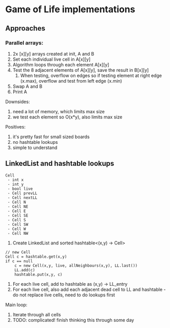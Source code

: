 # Game of Life implementations



## Approaches

### Parallel arrays:
1. 2x [x][y] arrays created at init, A and B
1. Set each individual live cell in A[x][y]
1. Algorithm loops through each element A[x][y]
1. Test the 8 adjacent elements of A[x][y], save the result in B[x][y]
    1. When testing, overflow on edges so if testing element at right edge (x.max), overflow and test from left edge (x.min)
1. Swap A and B
1. Print A

Downsides:
1. need a lot of memory, which limits max size
1. we test each element so O(x*y), also limits max size

Positives:
1. it's pretty fast for small sized boards
1. no hashtable lookups
1. simple to understand


## LinkedList and hashtable lookups
```
Cell
 - int x
 - int y
 - bool live
 - Cell prevLL
 - Cell nextLL
 - Cell N
 - Cell NE
 - Cell E
 - Cell SE
 - Cell S
 - Cell SW
 - Cell W
 - Cell NW
```

1. Create LinkedList<Cell> and sorted hashtable<(x,y) -> Cell>
```
// new Cell
Cell c = hashtable.get(x,y)
if c == null
    c = new Cell(x,y, live, allNeighbours(x,y), LL.last())
    LL.add(c)
    hashtable.put(x,y, c)
```
1. For each live cell, add to hashtable as (x,y) -> LL_entry
1. For each live cell, also add each adjacent dead cell to LL and hashtable - do not replace live cells, need to do lookups first

Main loop:
1. Iterate through all cells
1. TODO: complicated! finish thinking this through some day
